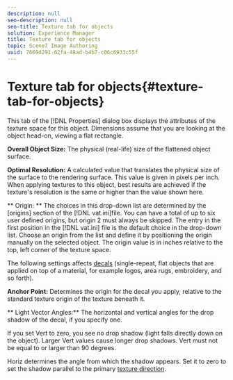```yaml
---
description: null
seo-description: null
seo-title: Texture tab for objects
solution: Experience Manager
title: Texture tab for objects
topic: Scene7 Image Authoring
uuid: 7669d291-62fa-48ad-b4b7-c06c6933c55f
---
```


# Texture tab for objects{#texture-tab-for-objects}

This tab of the [!DNL Properties] dialog box displays the attributes of the texture space for this object. Dimensions assume that you are looking at the object head-on, viewing a flat rectangle.

**Overall Object Size:** The physical (real-life) size of the flattened object surface.

**Optimal Resolution:** A calculated value that translates the physical size of the surface to the rendering surface. This value is given in pixels per inch. When applying textures to this object, best results are achieved if the texture's resolution is the same or higher than the value shown here.

** Origin: ** The choices in this drop-down list are determined by the [origins] section of the [!DNL vat.ini]file. You can have a total of up to six user defined origins, but origin 2 must always be skipped. The entry in the first position in the [!DNL vat.ini] file is the default choice in the drop-down list. Choose an origin from the list and define it by positioning the origin manually on the selected object. The origin value is in inches relative to the top, left corner of the texture space.

The following settings affects [decals](../../../../c-vat-rend-pg/c-vat-rend-obj/c-vat-decals/t-vat-app-decal.md#task-16ff67be05f84b06b4c0caf73ff01f83) (single-repeat, flat objects that are applied on top of a material, for example logos, area rugs, embroidery, and so forth).

**Anchor Point:** Determines the origin for the decal you apply, relative to the standard texture origin of the texture beneath it.

** Light Vector Angles:** The horizontal and vertical angles for the drop shadow of the decal, if you specify one.

If you set Vert to zero, you see no drop shadow (light falls directly down on the object). Larger Vert values cause longer drop shadows. Vert must not be equal to or larger than 90 degrees.

Horiz determines the angle from which the shadow appears. Set it to zero to set the shadow parallel to the primary [texture direction](../../../../c-vat-flow-pg/c-vat-flow-mesh-tech/t-vat-change-dir-text.md#task-3f7c354a11f641738135faf7ce3fc46f). 
